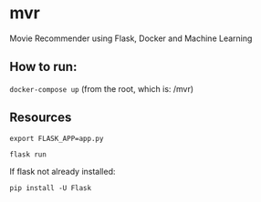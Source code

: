 # mvr
Movie Recommender using Flask, Docker and Machine Learning

## How to run:

`docker-compose up` (from the root, which is: /mvr)


## Resources
`export FLASK_APP=app.py`

`flask run`

If flask not already installed:

`pip install -U Flask`



    
